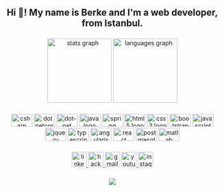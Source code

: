 <h2 align="center">Hi 👋! My name is Berke and I'm a web developer, from Istanbul.</h2>

###

<div align="center">
  <img src="https://github-readme-stats.vercel.app/api?hide_title=false&hide_rank=false&show_icons=true&include_all_commits=true&count_private=true&disable_animations=false&theme=highcontrast&locale=en&hide_border=false&username=contauto" height="150" alt="stats graph"  />
  <img src="https://github-readme-stats.vercel.app/api/top-langs?locale=en&hide_title=false&layout=compact&card_width=320&langs_count=5&theme=highcontrast&hide_border=false&username=contauto" height="150" alt="languages graph"  />
</div>

###

<div align="center">
  <img src="https://cdn.jsdelivr.net/gh/devicons/devicon/icons/csharp/csharp-original.svg" height="30" width="49" alt="csharp logo"  />
  <img src="https://cdn.jsdelivr.net/gh/devicons/devicon/icons/dotnetcore/dotnetcore-original.svg" height="30" width="49" alt="dotnetcore logo"  />
  <img src="https://cdn.jsdelivr.net/gh/devicons/devicon/icons/dot-net/dot-net-original.svg" height="30" width="49" alt="dot-net logo"  />
  <img src="https://cdn.jsdelivr.net/gh/devicons/devicon/icons/java/java-original.svg" height="30" width="49" alt="java logo"  />
  <img src="https://cdn.jsdelivr.net/gh/devicons/devicon/icons/spring/spring-original.svg" height="30" width="49" alt="spring logo"  />
  <img src="https://cdn.jsdelivr.net/gh/devicons/devicon/icons/html5/html5-original.svg" height="30" width="49" alt="html5 logo"  />
  <img src="https://cdn.jsdelivr.net/gh/devicons/devicon/icons/css3/css3-original.svg" height="30" width="49" alt="css3 logo"  />
  <img src="https://cdn.jsdelivr.net/gh/devicons/devicon/icons/bootstrap/bootstrap-original.svg" height="30" width="49" alt="bootstrap logo"  />
  <img src="https://cdn.jsdelivr.net/gh/devicons/devicon/icons/javascript/javascript-original.svg" height="30" width="49" alt="javascript logo"  />
  <img src="https://cdn.jsdelivr.net/gh/devicons/devicon/icons/jquery/jquery-original.svg" height="30" width="49" alt="jquery logo"  />
  <img src="https://cdn.jsdelivr.net/gh/devicons/devicon/icons/typescript/typescript-original.svg" height="30" width="49" alt="typescript logo"  />
  <img src="https://cdn.jsdelivr.net/gh/devicons/devicon/icons/angularjs/angularjs-original.svg" height="30" width="49" alt="angularjs logo"  />
  <img src="https://cdn.jsdelivr.net/gh/devicons/devicon/icons/react/react-original.svg" height="30" width="49" alt="react logo"  />
  <img src="https://cdn.jsdelivr.net/gh/devicons/devicon/icons/postgresql/postgresql-original.svg" height="30" width="49" alt="postgresql logo"  />
  <img src="https://cdn.jsdelivr.net/gh/devicons/devicon/icons/matlab/matlab-original.svg" height="30" width="49" alt="matlab logo"  />
</div>

###

<div align="center">
  <a href="https://www.linkedin.com/in/berkemaktav/" target="_blank">
    <img src="https://img.shields.io/static/v1?message=LinkedIn&logo=linkedin&label=&color=0077B5&logoColor=white&labelColor=&style=for-the-badge" height="35" alt="linkedin logo"  />
  </a>
  <a href="https://www.hackerrank.com/controleng" target="_blank">
    <img src="https://img.shields.io/static/v1?message=HackerRank&logo=hackerrank&label=&color=2EC866&logoColor=white&labelColor=&style=for-the-badge" height="35" alt="hackerrank logo"  />
  </a>
  <a href="mailto:maktavdevelopment@gmail.com"><img src="https://img.shields.io/static/v1?message=Gmail&logo=gmail&label=&color=D14836&logoColor=white&labelColor=&style=for-the-badge" height="35" alt="gmail logo"  /></a>
    
  </a>
  <a href="https://www.youtube.com/channel/UChLzxQWBIxODigABI2yCz0w" target="_blank">
    <img src="https://img.shields.io/static/v1?message=Youtube&logo=youtube&label=&color=FF0000&logoColor=white&labelColor=&style=for-the-badge" height="35" alt="youtube logo"  />
  </a>
  <a href="https://www.instagram.com/berkemaktav/?hl=tr" target="_blank">
    <img src="https://img.shields.io/static/v1?message=Instagram&logo=instagram&label=&color=E4405F&logoColor=white&labelColor=&style=for-the-badge" height="35" alt="instagram logo"  />
  </a>
</div>

###


<div align="center">
  <img src="https://profile-counter.glitch.me/contauto/count.svg?"  />
</div>

###
